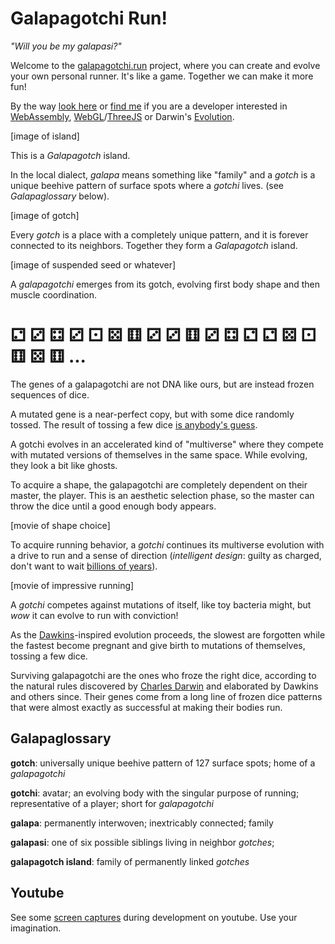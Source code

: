 # Galapagotchi Run!

*"Will you be my galapasi?"*

Welcome to the [galapagotchi.run](https://galapagotchi.run) project, where you can create and evolve your own personal runner. It's like a game. Together we can make it more fun!

By the way [look here](https://github.com/geralddejong/galapagotchi) or [find me](https://twitter.com/fluxe) if you are a developer interested in [WebAssembly](https://webassembly.org/), [WebGL](https://en.wikipedia.org/wiki/WebGL)/[ThreeJS](https://threejs.org/) or Darwin's [Evolution](https://en.wikipedia.org/wiki/Darwin%27s_Dangerous_Idea).

[image of island]

This is a *Galapagotch* island. 

In the local dialect, *galapa* means something like "family" and a *gotch* is a unique beehive pattern of surface spots where a *gotchi* lives. (see *Galapaglossary* below).

[image of gotch]

Every *gotch* is a place with a completely unique pattern, and it is forever connected to its neighbors. Together they form a *Galapagotch* island. 

[image of suspended seed or whatever]

A *galapagotchi* emerges from its gotch, evolving first body shape and then muscle coordination. 

# ⚁ ⚂ ⚃ ⚂ ⚀ ⚄ ⚅ ⚂ ⚂ ⚅ ⚂ ⚃ ⚁ ⚁ ⚄ ⚀ ⚅ ⚄ ⚅ ...

The genes of a galapagotchi are not DNA like ours, but are instead frozen sequences of dice.

A mutated gene is a near-perfect copy, but with some dice randomly tossed. The result of tossing a few dice [is anybody's guess](https://en.wikipedia.org/wiki/The_Blind_Watchmaker). 

A gotchi evolves in an accelerated kind of "multiverse" where they compete with mutated versions of themselves in the same space. While evolving, they look a bit like ghosts. 

To acquire a shape, the galapagotchi are completely dependent on their master, the player. This is an aesthetic selection phase, so the master can throw the dice until a good enough body appears.

[movie of shape choice]

To acquire running behavior, a *gotchi* continues its multiverse evolution with a drive to run and a sense of direction (*intelligent design*: guilty as charged, don't want to wait [billions of years](https://en.wikipedia.org/wiki/Age_of_the_Earth)). 

[movie of impressive running]

A *gotchi* competes against mutations of itself, like toy bacteria might, but *wow* it can evolve to run with conviction!

As the [Dawkins](https://en.wikipedia.org/wiki/Richard_Dawkins)-inspired evolution proceeds, the slowest are forgotten while the fastest become pregnant and give birth to mutations of themselves, tossing a few dice.

Surviving galapagotchi are the ones who froze the right dice, according to the natural rules discovered by [Charles Darwin](https://en.wikipedia.org/wiki/Charles_Darwin) and elaborated by Dawkins and others since. Their genes come from a long line of frozen dice patterns that were almost exactly as successful at making their bodies run.

## Galapaglossary

**gotch**: universally unique beehive pattern of 127 surface spots; home of a *galapagotchi*

**gotchi**: avatar; an evolving body with the singular purpose of running; representative of a player; short for *galapagotchi*

**galapa**: permanently interwoven; inextricably connected; family

**galapasi**: one of six possible siblings living in neighbor *gotches*;

**galapagotch island**: family of permanently linked *gotches*

## Youtube

See some [screen captures](https://www.youtube.com/playlist?list=PLQTNglso-K9tMRAc1enf4esGTnemQkTWV) during development on youtube. Use your imagination.

